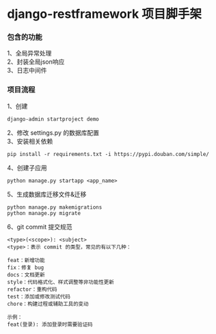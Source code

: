 # django-restframework 项目脚手架
### 包含的功能
1、全局异常处理  
2、封装全局json响应  
3、日志中间件  

### 项目流程
1、创建
```shell
django-admin startproject demo
```
2、修改 settings.py 的数据库配置  
3、安装相关依赖
```shell
pip install -r requirements.txt -i https://pypi.douban.com/simple/
```
4、创建子应用
```shell
python manage.py startapp <app_name>
```
5、生成数据库迁移文件&迁移
```shell
python manage.py makemigrations
python manage.py migrate
```
6、git commit 提交规范  
```shell
<type>(<scope>): <subject>
<type>：表示 commit 的类型，常见的有以下几种：

feat：新增功能
fix：修复 bug
docs：文档更新
style：代码格式化、样式调整等非功能性更新
refactor：重构代码
test：添加或修改测试代码
chore：构建过程或辅助工具的变动

示例：
feat(登录): 添加登录时需要验证码
```